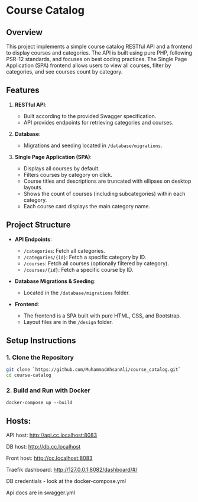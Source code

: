 # Course Catalog

## Overview

This project implements a simple course catalog RESTful API and a frontend to display courses and categories. The API is built using pure PHP, following PSR-12 standards, and focuses on best coding practices. The Single Page Application (SPA) frontend allows users to view all courses, filter by categories, and see courses count by category.

## Features

1. **RESTful API**:
   - Built according to the provided Swagger specification.
   - API provides endpoints for retrieving categories and courses.

2. **Database**:
   - Migrations and seeding located in `/database/migrations`.

3. **Single Page Application (SPA)**:
   - Displays all courses by default.
   - Filters courses by category on click.
   - Course titles and descriptions are truncated with ellipses on desktop layouts.
   - Shows the count of courses (including subcategories) within each category.
   - Each course card displays the main category name.

## Project Structure

- **API Endpoints**:
   - `/categories`: Fetch all categories.
   - `/categories/{id}`: Fetch a specific category by ID.
   - `/courses`: Fetch all courses (optionally filtered by category).
   - `/courses/{id}`: Fetch a specific course by ID.

- **Database Migrations & Seeding**:
   - Located in the `/database/migrations` folder.

- **Frontend**:
   - The frontend is a SPA built with pure HTML, CSS, and Bootstrap.
   - Layout files are in the `/design` folder.

## Setup Instructions

### 1. Clone the Repository

```bash
git clone `https://github.com/MuhammadAhsanAli/course_catalog.git`
cd course-catalog
```
### 2. Build and Run with Docker
```
docker-compose up --build
```

## Hosts:
API host: http://api.cc.localhost:8083

DB host: http://db.cc.localhost

Front host: http://cc.localhost:8083

Traefik dashboard: http://127.0.0.1:8082/dashboard/#/

DB credentials - look at the docker-compose.yml

Api docs are in swagger.yml
